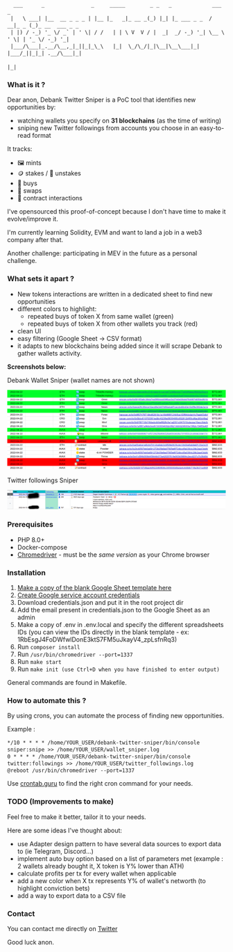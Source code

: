 ```
  ___      _               _     _____        _ _   _             ___      _               
 |   \ ___| |__  __ _ _ _ | |__ |_   _|_ __ _(_) |_| |_ ___ _ _  / __|_ _ (_)_ __  ___ _ _ 
 | |) / -_) '_ \/ _` | ' \| / /   | | \ V  V / |  _|  _/ -_) '_| \__ \ ' \| | '_ \/ -_) '_|
 |___/\___|_.__/\__,_|_||_|_\_\   |_|  \_/\_/|_|\__|\__\___|_|   |___/_||_|_| .__/\___|_|  
                                                                            |_|                    
```

### What is it ? ###

Dear anon, Debank Twitter Sniper is a PoC tool that identifies new opportunities by: 
- watching wallets you specify on **31 blockchains** (as the time of writing)
- sniping new Twitter followings from accounts you choose in an easy-to-read format

It tracks:
- 🖼️ mints
- 🪙 stakes / 💸 unstakes
- 🤑 buys  
- 🔄 swaps
- 📝 contract interactions 

I've opensourced this proof-of-concept because I don't have time to make it evolve/improve it.

I'm currently learning Solidity, EVM and want to land a job in a web3 company after that.

Another challenge: participating in MEV in the future as a personal challenge.

### What sets it apart ? ###

- New tokens interactions are written in a dedicated sheet to find new opportunities
- different colors to highlight:
  - repeated buys of token X from same wallet (green)
  - repeated buys of token X from other wallets you track (red)
- clean UI
- easy filtering (Google Sheet -> CSV format)
- it adapts to new blockchains being added since it will scrape Debank to gather wallets activity.

**Screenshots below:**

Debank Wallet Sniper (wallet names are not shown)

![Debank Wallet Sniper](sniper.png)

Twitter followings Sniper

![Twitter Followings Sniper](twitter.png)

### Prerequisites ###

- PHP 8.0+
- Docker-compose
- [Chromedriver](https://chromedriver.chromium.org/) - must be the *same version* as your Chrome browser


### Installation ###
1. [Make a copy of the blank Google Sheet template here](https://docs.google.com/spreadsheets/d/1RbEvgJ4FoDWfwlDonE3ktS7FM5uJkayV4_zpLsfnRO4/edit?usp=sharing)
2. [Create Google service account credentials](https://developers.google.com/workspace/guides/create-credentials#service-account)
3. Download credentials.json and put it in the root project dir
4. Add the email present in credentials.json to the Google Sheet as an admin
5. Make a copy of .env in .env.local and specify the different spreadsheets IDs (you can view the IDs directly in the blank template - ex: 1RbEsgJ4FoDWfwlDonE3ktS7FM5uJkayV4_zpLsfnRq3)
6. Run ```composer install```
7. Run ```/usr/bin/chromedriver --port=1337```
8. Run ```make start```
9. Run ```make init (use Ctrl+D when you have finished to enter output)```

General commands are found in Makefile.

### How to automate this ? ###

By using crons, you can automate the process of finding new opportunities.

Example : 

```
*/10 * * * * /home/YOUR_USER/debank-twitter-sniper/bin/console sniper:snipe >> /home/YOUR_USER/wallet_sniper.log
0 * * * * /home/YOUR_USER/debank-twitter-sniper/bin/console twitter:followings >> /home/YOUR_USER/twitter_followings.log
@reboot /usr/bin/chromedriver --port=1337
```

Use [crontab.guru](https://crontab.guru/) to find the right cron command for your needs.

### TODO (Improvements to make) ###

Feel free to make it better, tailor it to your needs.

Here are some ideas I've thought about:

* use Adapter design pattern to have several data sources to export data to (ie Telegram, Discord...)
* implement auto buy option based on a list of parameters met (example : 2 wallets already bought it, X token is Y% lower than ATH)
* calculate profits per tx for every wallet when applicable
* add a new color when X tx represents Y% of wallet's networth (to highlight conviction bets)
* add a way to export data to a CSV file

### Contact ###

You can contact me directly on [Twitter](https://twitter.com/d3legateCall)

Good luck anon.
